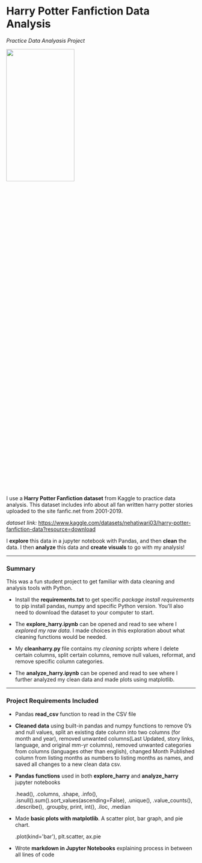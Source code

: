 # Harry Potter Fanfiction Data Analysis
*Practice Data Analyasis Project*

<img src="https://images.unsplash.com/photo-1551269901-5c5e14c25df7?ixlib=rb-4.0.3&ixid=MnwxMjA3fDB8MHxwaG90by1wYWdlfHx8fGVufDB8fHx8&auto=format&fit=crop&w=2669&q=80"  width="60%" height="30%">

I use a **Harry Potter Fanfiction dataset** from Kaggle to practice data analysis. This dataset includes info about all fan written harry potter stories uploaded to the site fanfic.net from 2001-2019.  

*dataset link:* https://www.kaggle.com/datasets/nehatiwari03/harry-potter-fanfiction-data?resource=download

I **explore** this data in a jupyter notebook with Pandas, and then **clean** the data. I then **analyze** this data and **create visuals** to go with my analysis!

---

<h3>Summary</h3>

This was a fun student project to get familiar with data cleaning and analysis tools with Python.

- Install the **requirements.txt** to get specific *package install requirements* to pip install pandas, numpy and specific Python version. You'll also need to download the dataset to your computer to start.

- The **explore_harry.ipynb** can be opened and read to see where I *explored my raw data*. I made choices in this exploration about what cleaning functions would be needed.

- My **cleanharry.py** file contains my *cleaning scripts* where I delete certain columns, split certain columns, remove null values, reformat, and remove specific column categories. 

- The **analyze_harry.ipynb** can be opened and read to see where I further analyzed my clean data and made plots using matplotlib.

---

<h3>Project Requirements Included</h3>

- Pandas **read_csv** function to read in the CSV file

- **Cleaned data** using built-in pandas and numpy functions to remove 0’s and null values, split an existing date column into two columns (for month and year), removed unwanted columns(Last Updated, story links, language, and original mm-yr columns), removed unwanted categories from columns (languages other than english), changed Month Published column from listing months as numbers to listing months as names, and saved all changes to a new clean data csv.

- **Pandas functions** used in both **explore_harry** and **analyze_harry** jupyter notebooks
   
     .head(), .columns, .shape, .info(), .isnull().sum().sort_values(ascending=False), .unique(), .value_counts(), .describe(), .groupby, print, int(), .iloc, .median

- Made **basic plots with matplotlib**. A scatter plot, bar graph, and pie chart.

   .plot(kind='bar'), plt.scatter, ax.pie

- Wrote **markdown in Jupyter Notebooks** explaining process in between all lines of code